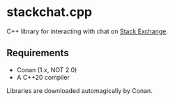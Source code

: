 # stackchat.cpp

C++ library for interacting with chat on [Stack Exchange](//stackexchange.com).

## Requirements

* Conan (1.x, NOT 2.0)
* A C++20 compiler

Libraries are downloaded automagically by Conan.
